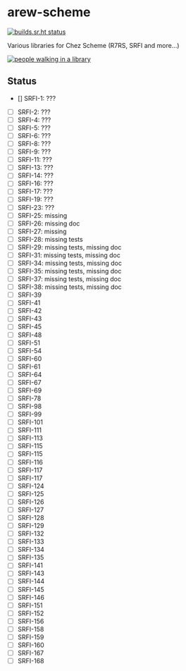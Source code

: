 # arew-scheme

[![builds.sr.ht status](https://builds.sr.ht/~amz3/arew-scheme/.build.yml.svg)](https://builds.sr.ht/~amz3/arew-scheme/.build.yml?)

Various libraries for Chez Scheme (R7RS, SRFI and more...)

[![people walking in a library](https://raw.githubusercontent.com/amirouche/arew-scheme/master/gabriel-sollmann-Y7d265_7i08-unsplash.jpg)](https://github.com/amirouche/arew-scheme)

## Status


- [] SRFI-1: ???
- [ ] SRFI-2: ???
- [ ] SRFI-4: ???
- [ ] SRFI-5: ???
- [ ] SRFI-6: ???
- [ ] SRFI-8: ???
- [ ] SRFI-9: ???
- [ ] SRFI-11: ???
- [ ] SRFI-13: ???
- [ ] SRFI-14: ???
- [ ] SRFI-16: ???
- [ ] SRFI-17: ???
- [ ] SRFI-19: ???
- [ ] SRFI-23: ???
- [ ] SRFI-25: missing
- [ ] SRFI-26: missing doc
- [ ] SRFI-27: missing
- [ ] SRFI-28: missing tests
- [ ] SRFI-29: missing tests, missing doc
- [ ] SRFI-31: missing tests, missing doc
- [ ] SRFI-34: missing tests, missing doc
- [ ] SRFI-35: missing tests, missing doc
- [ ] SRFI-37: missing tests, missing doc
- [ ] SRFI-38: missing tests, missing doc
- [ ] SRFI-39
- [ ] SRFI-41
- [ ] SRFI-42
- [ ] SRFI-43
- [ ] SRFI-45
- [ ] SRFI-48
- [ ] SRFI-51
- [ ] SRFI-54
- [ ] SRFI-60
- [ ] SRFI-61
- [ ] SRFI-64
- [ ] SRFI-67
- [ ] SRFI-69
- [ ] SRFI-78
- [ ] SRFI-98
- [ ] SRFI-99
- [ ] SRFI-101
- [ ] SRFI-111
- [ ] SRFI-113
- [ ] SRFI-115
- [ ] SRFI-115
- [ ] SRFI-116
- [ ] SRFI-117
- [ ] SRFI-117
- [ ] SRFI-124
- [ ] SRFI-125
- [ ] SRFI-126
- [ ] SRFI-127
- [ ] SRFI-128
- [ ] SRFI-129
- [ ] SRFI-132
- [ ] SRFI-133
- [ ] SRFI-134
- [ ] SRFI-135
- [ ] SRFI-141
- [ ] SRFI-143
- [ ] SRFI-144
- [ ] SRFI-145
- [ ] SRFI-146
- [ ] SRFI-151
- [ ] SRFI-152
- [ ] SRFI-156
- [ ] SRFI-158
- [ ] SRFI-159
- [ ] SRFI-160
- [ ] SRFI-167
- [ ] SRFI-168

